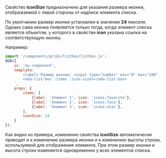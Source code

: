 Свойство **iconSize** предназначено для указания размера иконки, отображаемой с левой стороны от надписи элемента списка.

По умолчанию размер иконки установлен в значение **24** пикселя. Однако сама иконка появляется только тогда, когда элемент списка является объектом, у которого в свойстве **icon** указана ссылка на соответствующую иконку.

Например:

```javascript _run_line_edit_loadoda_[my-component.js]_h=160_
import '/components/grids/listbox/listbox.js';
ODA({
    is: 'my-component',
    template: `
        <label> Размер иконки: <input type="number" min="0" max="100" ::value="iconSize">px</label>
        <oda-list-box :items :icon-size></oda-list-box>
    `,
    props: {
        items: [
            {label: 'Элемент 1', icon: 'icons:favorite'},
            {label: 'Элемент 2', icon: 'icons:face'},
            {label: 'Элемент 3', icon: 'icons:star'},
        ],
        iconSize: 24
    }
});
```

Как видно из примера, изменение свойства **iconSize** автоматически приводит и к изменению размера иконки и к изменению высоты строки, используемой для отображения элемента. При этом размер иконки и высота строки изменяется одновременно у всех элементов списка.
